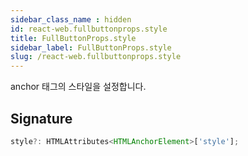 ```yaml
---
sidebar_class_name : hidden
id: react-web.fullbuttonprops.style
title: FullButtonProps.style
sidebar_label: FullButtonProps.style
slug: /react-web.fullbuttonprops.style
---
```






anchor 태그의 스타일을 설정합니다.

## Signature

```typescript
style?: HTMLAttributes<HTMLAnchorElement>['style'];
```
